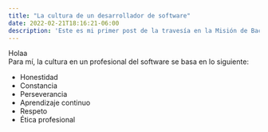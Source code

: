 ```yaml
---
title: "La cultura de un desarrollador de software"
date: 2022-02-21T18:16:21-06:00
description: 'Este es mi primer post de la travesía en la Misión de Backend con Node JS de Launch X.'
---
```


Holaa<br>
Para mí, la cultura en un profesional del software se basa en lo siguiente:
- Honestidad
- Constancia
- Perseverancia
- Aprendizaje continuo
- Respeto
- Ética profesional 
